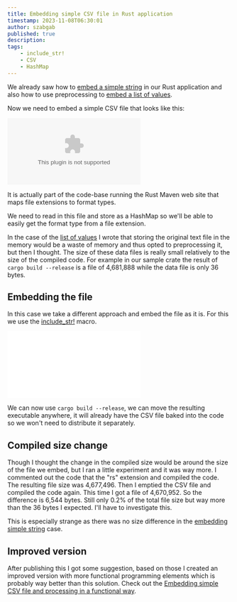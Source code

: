 ```yaml
---
title: Embedding simple CSV file in Rust application
timestamp: 2023-11-08T06:30:01
author: szabgab
published: true
description:
tags:
    - include_str!
    - CSV
    - HashMap
---
```


We already saw how to [embed a simple string](/embedding-text-file) in our Rust application and also how to
use preprocessing to [embed a list of values](/embed-list-of-values).

Now we need to embed a simple CSV file that looks like this:

![](examples/embedded-simple-csv-file/data/languages.csv)

It is actually part of the code-base running the Rust Maven web site that maps file extensions to format types.


We need to read in this file and store as a HashMap so we'll be able to easily get the format type from a file extension.

In the case of the [list of values](/embed-list-of-values) I wrote that storing the original text file in the memory would be a waste
of memory and thus opted to preprocessing it, but then I thought. The size of these data files is really small relatively to the
size of the compiled code. For example in our sample crate the result of `cargo build --release` is a file of 4,681,888 while the data file is only 36 bytes.


## Embedding the file

In this case we take a different approach and embed the file as it is.
For this we use the [include_str!](https://doc.rust-lang.org/std/macro.include_str.html) macro.

![](examples/embedded-simple-csv-file/src/main.rs)

We can now use `cargo build --release`, we can move the resulting executable anywhere, it will already have the CSV file baked
into the code so we won't need to distribute it separately.


## Compiled size change

Though I thought the change in the compiled size would be around the size of the file we embed, but I ran a little experiment and it was way more.
I commented out the code that the "rs" extension and compiled the code. The resulting file size was 4,677,496.
Then I emptied the CSV file and compiled the code again. This time I got a file of 4,670,952.
So the difference is 6,544 bytes. Still only 0.2% of the total file size but way more than the 36 bytes I expected. I'll have to investigate this.

This is especially strange as there was no size difference in the [embedding simple string](/embedding-text-file) case.

## Improved version

After publishing this I got some suggestion, based on those I created an improved version
with more functional programming elements which is probably way better than this solution.
Check out the [Embedding simple CSV file and processing in a functional way](/embedding-simple-csv-file-functional).

